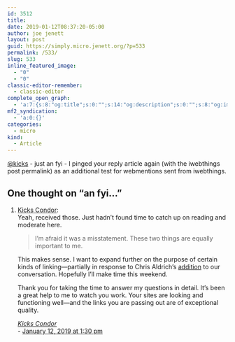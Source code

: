 ```yaml
---
id: 3512
title: 
date: 2019-01-12T08:37:20-05:00
author: joe jenett
layout: post
guid: https://simply.micro.jenett.org/?p=533
permalink: /533/
slug: 533
inline_featured_image:
  - "0"
  - "0"
classic-editor-remember:
  - classic-editor
complete_open_graph:
  - 'a:7:{s:8:"og:title";s:0:"";s:14:"og:description";s:0:"";s:8:"og:image";s:0:"";s:7:"og:type";s:0:"";s:12:"twitter:card";s:7:"summary";s:19:"twitter:description";s:0:"";s:15:"twitter:creator";s:0:"";}'
mf2_syndication:
  - 'a:0:{}'
categories:
  - micro
kind:
  - Article
---
```

[@kicks](https://micro.blog/kicks) - just an fyi - I pinged your reply article again (with the iwebthings post permalink) as an additional test for webmentions sent from iwebthings.

<h2 id="comments-title">One thought on “<span>an fyi...</span>”		</h2>


<ol class="commentlist">
<li class="webmention even thread-even depth-1 u-comment h-cite h-entry p-comment comment" id="li-comment-356">
<article id="comment-356" class="comment " itemprop="comment" itemscope="" itemtype="http://schema.org/Comment">
<div class="comment-content p-summary p-name" itemprop="text name description">
<p><a href="https://www.kickscondor.com/comments/ping-from-joe/" rel="nofollow ugc">Kicks Condor</a>:<br>
Yeah, received those. Just hadn’t found time to catch up on reading and moderate 
here.</p>
<blockquote><p>
I’m afraid it was a misstatement. These two things are equally important to me.
</p></blockquote>
<p>This makes sense. I want to expand further on the purpose of certain kinds of
linking—partially in response to Chris Aldrich’s <a href="https://boffosocko.com/2018/12/19/the-web-finally-feels-new-again-kickscondor/" rel="nofollow ugc">addition</a> to our conversation. Hopefully I’ll make time this weekend.</p>
<p>Thank you for taking the time to answer my questions in detail. It’s been a great help to me to watch you work. Your sites are looking and functioning well—and the links you are passing out are of exceptional quality.</p>
</div>
<footer>
<div class="comment-meta commentmetadata">
<address class="comment-author p-author author vcard hcard h-card" itemprop="creator" itemscope="" itemtype="http://schema.org/Person">
<cite class="fn p-name" itemprop="name"><a href="https://www.kickscondor.com/" rel="external nofollow ugc" class="u-url url">Kicks Condor</a></cite>						</address>
<span class="sep">-</span>
<a href="https://www.kickscondor.com/comments/ping-from-joe"><time class="updated published dt-updated dt-published" datetime="2019-01-12T13:30:13-05:00" itemprop="datePublished dateModified dateCreated">
January 12, 2019 at 1:30 pm						</time></a></div></footer></article></li></ol>